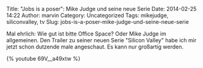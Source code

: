 Title: "Jobs is a poser": Mike Judge und seine neue Serie
Date: 2014-02-25 14:22
Author: marvin
Category: Uncategorized
Tags: mikejudge, siliconvalley, tv
Slug: jobs-is-a-poser-mike-judge-und-seine-neue-serie

Mal ehrlich: Wie gut ist bitte Office Space? Oder Mike Judge im
allgemeinen. Den Trailer zu seiner neuen Serie "Silicon Valley" habe ich
mir jetzt schon dutzende male angeschaut. Es kann nur großartig werden.

{% youtube 69V\__a49xtw %}

